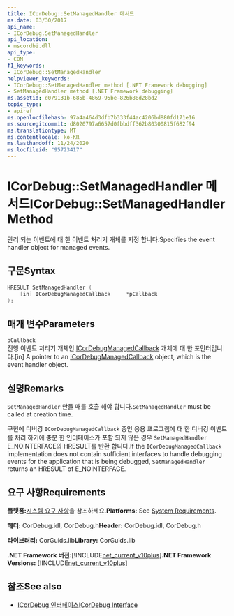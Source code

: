 ```yaml
---
title: ICorDebug::SetManagedHandler 메서드
ms.date: 03/30/2017
api_name:
- ICorDebug.SetManagedHandler
api_location:
- mscordbi.dll
api_type:
- COM
f1_keywords:
- ICorDebug::SetManagedHandler
helpviewer_keywords:
- ICorDebug::SetManagedHandler method [.NET Framework debugging]
- SetManagedHandler method [.NET Framework debugging]
ms.assetid: d079131b-685b-4869-95be-826b88d28bd2
topic_type:
- apiref
ms.openlocfilehash: 97a4a464d3dfb7b333f44ac4206bd880fd171e16
ms.sourcegitcommit: d8020797a6657d0fbbdff362b80300815f682f94
ms.translationtype: MT
ms.contentlocale: ko-KR
ms.lasthandoff: 11/24/2020
ms.locfileid: "95723417"
---
```

# <a name="icordebugsetmanagedhandler-method"></a><span data-ttu-id="5db27-102">ICorDebug::SetManagedHandler 메서드</span><span class="sxs-lookup"><span data-stu-id="5db27-102">ICorDebug::SetManagedHandler Method</span></span>

<span data-ttu-id="5db27-103">관리 되는 이벤트에 대 한 이벤트 처리기 개체를 지정 합니다.</span><span class="sxs-lookup"><span data-stu-id="5db27-103">Specifies the event handler object for managed events.</span></span>  
  
## <a name="syntax"></a><span data-ttu-id="5db27-104">구문</span><span class="sxs-lookup"><span data-stu-id="5db27-104">Syntax</span></span>  
  
```cpp  
HRESULT SetManagedHandler (  
    [in] ICorDebugManagedCallback     *pCallback  
);  
```  
  
## <a name="parameters"></a><span data-ttu-id="5db27-105">매개 변수</span><span class="sxs-lookup"><span data-stu-id="5db27-105">Parameters</span></span>  

 `pCallback`  
 <span data-ttu-id="5db27-106">진행 이벤트 처리기 개체인 [ICorDebugManagedCallback](icordebugmanagedcallback-interface.md) 개체에 대 한 포인터입니다.</span><span class="sxs-lookup"><span data-stu-id="5db27-106">[in] A pointer to an [ICorDebugManagedCallback](icordebugmanagedcallback-interface.md) object, which is the event handler object.</span></span>  
  
## <a name="remarks"></a><span data-ttu-id="5db27-107">설명</span><span class="sxs-lookup"><span data-stu-id="5db27-107">Remarks</span></span>  

 <span data-ttu-id="5db27-108">`SetManagedHandler` 만들 때를 호출 해야 합니다.</span><span class="sxs-lookup"><span data-stu-id="5db27-108">`SetManagedHandler` must be called at creation time.</span></span>  
  
 <span data-ttu-id="5db27-109">구현에 디버깅 `ICorDebugManagedCallback` 중인 응용 프로그램에 대 한 디버깅 이벤트를 처리 하기에 충분 한 인터페이스가 포함 되지 않은 경우 `SetManagedHandler` E_NOINTERFACE의 HRESULT를 반환 합니다.</span><span class="sxs-lookup"><span data-stu-id="5db27-109">If the `ICorDebugManagedCallback` implementation does not contain sufficient interfaces to handle debugging events for the application that is being debugged, `SetManagedHandler` returns an HRESULT of E_NOINTERFACE.</span></span>  
  
## <a name="requirements"></a><span data-ttu-id="5db27-110">요구 사항</span><span class="sxs-lookup"><span data-stu-id="5db27-110">Requirements</span></span>  

 <span data-ttu-id="5db27-111">**플랫폼:**[시스템 요구 사항](../../get-started/system-requirements.md)을 참조하세요.</span><span class="sxs-lookup"><span data-stu-id="5db27-111">**Platforms:** See [System Requirements](../../get-started/system-requirements.md).</span></span>  
  
 <span data-ttu-id="5db27-112">**헤더:** CorDebug.idl, CorDebug.h</span><span class="sxs-lookup"><span data-stu-id="5db27-112">**Header:** CorDebug.idl, CorDebug.h</span></span>  
  
 <span data-ttu-id="5db27-113">**라이브러리:** CorGuids.lib</span><span class="sxs-lookup"><span data-stu-id="5db27-113">**Library:** CorGuids.lib</span></span>  
  
 <span data-ttu-id="5db27-114">**.NET Framework 버전:**[!INCLUDE[net_current_v10plus](../../../../includes/net-current-v10plus-md.md)]</span><span class="sxs-lookup"><span data-stu-id="5db27-114">**.NET Framework Versions:** [!INCLUDE[net_current_v10plus](../../../../includes/net-current-v10plus-md.md)]</span></span>  
  
## <a name="see-also"></a><span data-ttu-id="5db27-115">참조</span><span class="sxs-lookup"><span data-stu-id="5db27-115">See also</span></span>

- [<span data-ttu-id="5db27-116">ICorDebug 인터페이스</span><span class="sxs-lookup"><span data-stu-id="5db27-116">ICorDebug Interface</span></span>](icordebug-interface.md)
